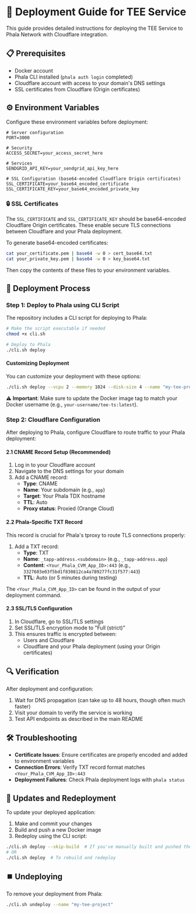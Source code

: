 # 🚀 Deployment Guide for TEE Service

This guide provides detailed instructions for deploying the TEE Service to Phala Network with Cloudflare integration.

## 📋 Prerequisites

- Docker account
- Phala CLI installed (`phala auth login` completed)
- Cloudflare account with access to your domain's DNS settings
- SSL certificates from Cloudflare (Origin certificates)

## ⚙️ Environment Variables

Configure these environment variables before deployment:

```
# Server configuration
PORT=3000

# Security
ACCESS_SECRET=your_access_secret_here

# Services
SENDGRID_API_KEY=your_sendgrid_api_key_here

# SSL Configuration (base64-encoded Cloudflare Origin certificates)
SSL_CERTIFICATE=your_base64_encoded_certificate
SSL_CERTIFICATE_KEY=your_base64_encoded_private_key
```

### 🔒 SSL Certificates
The `SSL_CERTIFICATE` and `SSL_CERTIFICATE_KEY` should be base64-encoded Cloudflare Origin certificates. These enable secure TLS connections between Cloudflare and your Phala deployment.

To generate base64-encoded certificates:
```bash
cat your_certificate.pem | base64 -w 0 > cert_base64.txt
cat your_private_key.pem | base64 -w 0 > key_base64.txt
```

Then copy the contents of these files to your environment variables.

## 🔄 Deployment Process

### Step 1: Deploy to Phala using CLI Script

The repository includes a CLI script for deploying to Phala:

```bash
# Make the script executable if needed
chmod +x cli.sh

# Deploy to Phala
./cli.sh deploy
```

#### Customizing Deployment

You can customize your deployment with these options:

```bash
./cli.sh deploy --vcpu 2 --memory 1024 --disk-size 4 --name "my-tee-project" --docker-image "your-username/tee-ts:latest"
```

⚠️ **Important**: Make sure to update the Docker image tag to match your Docker username (e.g., `your-username/tee-ts:latest`).

### Step 2: Cloudflare Configuration

After deploying to Phala, configure Cloudflare to route traffic to your Phala deployment:

#### 2.1 CNAME Record Setup (Recommended)

1. Log in to your Cloudflare account
2. Navigate to the DNS settings for your domain
3. Add a CNAME record:
   - **Type**: CNAME
   - **Name**: Your subdomain (e.g., `app`)
   - **Target**: Your Phala TDX hostname
   - **TTL**: Auto
   - **Proxy status**: Proxied (Orange Cloud)

#### 2.2 Phala-Specific TXT Record

This record is crucial for Phala's tproxy to route TLS connections properly:

1. Add a TXT record:
   - **Type**: TXT
   - **Name**: `_tapp-address.<subdomain>` (e.g., `_tapp-address.app`)
   - **Content**: `<Your_Phala_CVM_App_ID>:443` (e.g., `3327603e03f5bd1f830812ca4a789277fc31f577:443`)
   - **TTL**: Auto (or 5 minutes during testing)

The `<Your_Phala_CVM_App_ID>` can be found in the output of your deployment command.

#### 2.3 SSL/TLS Configuration

1. In Cloudflare, go to SSL/TLS settings
2. Set SSL/TLS encryption mode to "Full (strict)"
3. This ensures traffic is encrypted between:
   - Users and Cloudflare
   - Cloudflare and your Phala deployment (using your Origin certificates)

## 🔍 Verification

After deployment and configuration:

1. Wait for DNS propagation (can take up to 48 hours, though often much faster)
2. Visit your domain to verify the service is working
3. Test API endpoints as described in the main README

## 🛠️ Troubleshooting

- **Certificate Issues**: Ensure certificates are properly encoded and added to environment variables
- **Connection Errors**: Verify TXT record format matches `<Your_Phala_CVM_App_ID>:443`
- **Deployment Failures**: Check Phala deployment logs with `phala status`

## 🔄 Updates and Redeployment

To update your deployed application:

1. Make and commit your changes
2. Build and push a new Docker image
3. Redeploy using the CLI script:

```bash
./cli.sh deploy --skip-build  # If you've manually built and pushed the image
# OR
./cli.sh deploy  # To rebuild and redeploy
```

## ⏹️ Undeploying

To remove your deployment from Phala:

```bash
./cli.sh undeploy --name "my-tee-project"
``` 